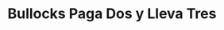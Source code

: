 ---
title: "Bullocks Paga Dos y Lleva Tres"
url: /santa-lucia-cotzumalguapa/bullocks-paga-dos-y-lleva-tres/
shop: Kleidung
---
